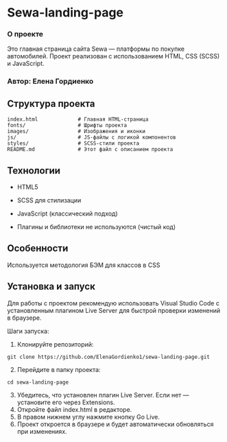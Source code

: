 # Sewa-landing-page

### О проекте
Это главная страница сайта Sewa — платформы по покупке автомобилей. Проект реализован с использованием HTML, CSS (SCSS) и JavaScript.
### Автор: Елена Гордиенко

## Структура проекта

```
index.html             # Главная HTML-страница
fonts/                 # Шрифты проекта
images/                # Изображения и иконки
js/                    # JS-файлы с логикой компонентов
styles/                # SCSS-стили проекта
README.md              # Этот файл с описанием проекта
```

## Технологии

- HTML5

- SCSS для стилизации

- JavaScript (классический подход)

- Плагины и библиотеки не используются (чистый код)

## Особенности

Используется методология БЭМ для классов в CSS

## Установка и запуск

Для работы с проектом рекомендую использовать Visual Studio Code с установленным плагином Live Server для быстрой проверки изменений в браузере.

Шаги запуска:

1. Клонируйте репозиторий:
```
git clone https://github.com/ElenaGordienko1/sewa-landing-page.git
```
2. Перейдите в папку проекта:
```
cd sewa-landing-page
```
3. Убедитесь, что установлен плагин Live Server. Если нет — установите его через Extensions.
4. Откройте файл index.html в редакторе.
5. В правом нижнем углу нажмите кнопку Go Live.
6. Проект откроется в браузере и будет автоматически обновляться при изменениях.
